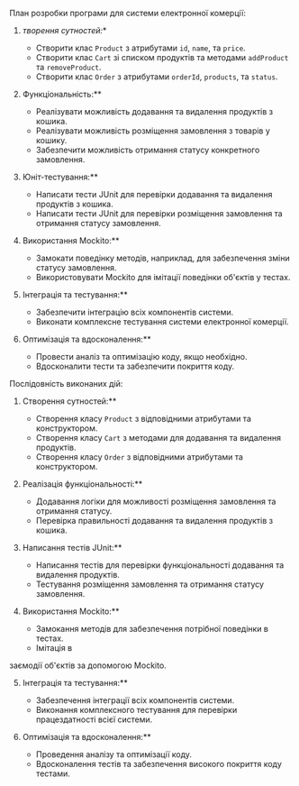 
План розробки програми для системи електронної комерції:

1. *творення сутностей:**
   - Створити клас `Product` з атрибутами `id`, `name`, та `price`.
   - Створити клас `Cart` зі списком продуктів та методами `addProduct` та `removeProduct`.
   - Створити клас `Order` з атрибутами `orderId`, `products`, та `status`.

2. Функціональність:**
   - Реалізувати можливість додавання та видалення продуктів з кошика.
   - Реалізувати можливість розміщення замовлення з товарів у кошику.
   - Забезпечити можливість отримання статусу конкретного замовлення.

3. Юніт-тестування:**
   - Написати тести JUnit для перевірки додавання та видалення продуктів з кошика.
   - Написати тести JUnit для перевірки розміщення замовлення та отримання статусу замовлення.

4. Використання Mockito:**
   - Замокати поведінку методів, наприклад, для забезпечення зміни статусу замовлення.
   - Використовувати Mockito для імітації поведінки об'єктів у тестах.

5. Інтеграція та тестування:**
   - Забезпечити інтеграцію всіх компонентів системи.
   - Виконати комплексне тестування системи електронної комерції.

6. Оптимізація та вдосконалення:**
   - Провести аналіз та оптимізацію коду, якщо необхідно.
   - Вдосконалити тести та забезпечити покриття коду.

 Послідовність виконаних дій:

1. Створення сутностей:**
   - Створення класу `Product` з відповідними атрибутами та конструктором.
   - Створення класу `Cart` з методами для додавання та видалення продуктів.
   - Створення класу `Order` з відповідними атрибутами та конструктором.

2. Реалізація функціональності:**
   - Додавання логіки для можливості розміщення замовлення та отримання статусу.
   - Перевірка правильності додавання та видалення продуктів з кошика.

3. Написання тестів JUnit:**
   - Написання тестів для перевірки функціональності додавання та видалення продуктів.
   - Тестування розміщення замовлення та отримання статусу замовлення.

4. Використання Mockito:**
   - Замокання методів для забезпечення потрібної поведінки в тестах.
   - Імітація в

заємодії об'єктів за допомогою Mockito.

5. Інтеграція та тестування:**
   - Забезпечення інтеграції всіх компонентів системи.
   - Виконання комплексного тестування для перевірки працездатності всієї системи.

6. Оптимізація та вдосконалення:**
   - Проведення аналізу та оптимізації коду.
   - Вдосконалення тестів та забезпечення високого покриття коду тестами.
